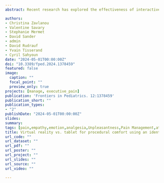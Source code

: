 ```yaml
---
abstract: Recent research has explored the effectiveness of interactive virtual experiences in managing pain and anxiety in children during routine medical procedures, compared to conventional care methods. However, the influence of the specific technology used as an interface, 3-dimensions (D) immersive virtual reality (VR) versus 2D touch screens, during pediatric venipuncture, remains unexamined. This study aimed to determine if immersive VR is more effective than a tablet in reducing pain and anxiety during short procedures. An interactive game was designed by clinicians and psychologists, expert in pain theory, hypnosis, and procedural pain and anxiety relief, and was tailored for both VR and tablet use. Fifty patients were randomly assigned to either the Tablet or VR group. The primary outcome measures were pain and anxiety levels during the procedure. Secondary outcome measures included the need for physical restraint, duration of the procedure, enjoyment levels, and satisfaction ratings from both parents and nurses. Results showed low pain and anxiety levels in both groups. Physical restraint was infrequently used, procedures were brief, and high satisfaction levels were reported by patients, parents, and nurses. The study suggests that the type of technology used as a support for the game has a minimal effect on the child's experience, with both groups reporting low pain and anxiety levels, minimal physical restraint, and high enjoyment. Despite immersive VR's technological advancements, this study underscores the value of traditional tablets with well-designed interactive games in enhancing children’s wellbeing during medical procedures.

authors:
- Christina Zavlanou
- Valentine Savary
- Stephanie Mermet
- David Sander
- admin
- David Rudrauf
- Yvain Tisserand
- Cyril Sahyoun
date: "2024-05-01T00:00:00Z"
doi: "10.3389/fped.2024.1378459"
featured: false
image: 
  caption: ""
  focal_point: ""
  preview_only: true
projects: [manage, executive_pain]
publication: 'Frontiers in Pediatrics. 12:1378459'
publication_short: ""
publication_types:
- "2"
publishDate: "2024-05-01T00:00:00Z"
slides: 
summary:
tags: [pain,empathy,emotion,analgesia,Unpleasantness,Pain Management,attention,cognitive control,Virtual Reality, Tablet, Pediatrics, Venipuncture, Anxiety, distraction, Procedural comfort]
title: Virtual reality vs. tablet for procedural comfort using an identical Game in Children Undergoing Venipuncture. A Randomized Clinical Trial
url_code: ""
url_dataset: ""
url_pdf: ""
url_poster: ""
url_project: ""
url_slides: ""
url_source: ""
url_video: ""

---
```

